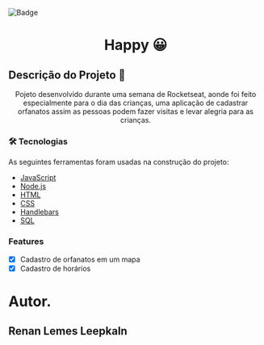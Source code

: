 ![Badge](https://img.shields.io/badge/Rocketseat-%237159c1?style=for-the-badge&logo=ghost)

<h1 align="center">Happy 😀</h1>

## Descrição do Projeto 🚀
<p align="center">
  Pojeto desenvolvido durante uma semana de Rocketseat, aonde foi feito especialmente para o dia das crianças, 
  uma aplicação de cadastrar orfanatos assim as pessoas podem fazer visitas e levar alegria para as crianças.
 </p>

### 🛠 Tecnologias

As seguintes ferramentas foram usadas na construção do projeto:

- [JavaScript](https://www.javascript.com/)
- [Node.js](https://nodejs.org/en/)
- [HTML](https://www.w3schools.com/html/)
- [CSS](https://www.w3schools.com/css/)
- [Handlebars](https://handlebarsjs.com/)
- [SQL](none)

### Features

- [x] Cadastro de orfanatos em um mapa
- [x] Cadastro de horários 

# Autor.
## Renan Lemes Leepkaln
